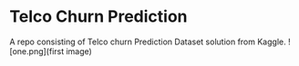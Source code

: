 # Telco Churn Prediction
A repo consisting of Telco churn Prediction Dataset solution from Kaggle.
![one.png](first image)
